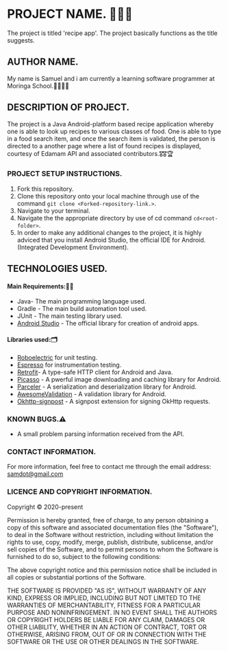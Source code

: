 # PROJECT NAME. :hamburger::fries::waffle:
The project is titled 'recipe app'. The project basically functions as the title suggests.


## AUTHOR NAME.
My name is Samuel and i am currently a learning software programmer at Moringa School.:man_technologist::man_technologist:

## DESCRIPTION OF PROJECT.
The project is a Java Android-platform based recipe application whereby one is able to look up recipes to various classes of food.
 One is able to type in a food search item, and once the search item is validated, the person is directed to a another page where a list of found recipes is displayed, courtesy of Edamam API and associated contributors.:medal_military::medal_military::trophy:

### PROJECT SETUP INSTRUCTIONS.
1. Fork this repository.
2. Clone this repository onto your local machine through use of the command `git clone <Forked-repository-link.>`. 
3. Navigate to your terminal.
4. Navigate the the appropriate directory by use of cd command `cd<root-folder>`.
5. In order to make any additional changes to the project, it is highly adviced that you install Android Studio, the official IDE for Android.(Integrated Development Environment).
                                                                                                                                                                                                                                                                                                                                                                                                                                                                                                                                                                                                                                                                                                                                                                                                                                                                                                                                                                                                                                                                                                                                                                                                                                                                                                                                                                                                                                                                                                                                                                                                                                                                                                                                                   
## TECHNOLOGIES USED.
#### Main Requirements::signal_strength::high_brightness:
- Java- The main programming language used.
- Gradle - The main build automation tool used.
- JUnit - The main testing library used.
- [Android Studio](https://developer.android.com/studio) - The official library for creation of android apps.
#### Libraries used::card_index_dividers:
- [Roboelectric](http://robolectric.org/) for unit testing.
- [Espresso](https://developer.android.com/training/testing/espresso) for instrumentation testing.
- [Retrofit](https://square.github.io/retrofit/)- A type-safe HTTP client for Android and Java.
- [Picasso](https://square.github.io/picasso/) - A pwerful image downloading and caching library for Android.
- [Parceler](http://parceler.org/) - A serialization and deserialization library for Android.
- [AwesomeValidation](https://github.com/thyrlian/AwesomeValidation) - A validation library for Android.
- [Okhttp-signpost](https://github.com/pakerfeldt/okhttp-signpost) - A signpost extension for signing OkHttp requests.

### KNOWN BUGS.:warning:
- A small problem parsing information received from the API.

### CONTACT INFORMATION.
For more information, feel free to contact me through the email address: samdot@gmail.com

### LICENCE AND COPYRIGHT INFORMATION.
Copyright :copyright: 2020-present

Permission is hereby granted, free of charge, to any person obtaining a copy
of this software and associated documentation files (the "Software"), to deal
in the Software without restriction, including without limitation the rights
to use, copy, modify, merge, publish, distribute, sublicense, and/or sell
copies of the Software, and to permit persons to whom the Software is
furnished to do so, subject to the following conditions:

The above copyright notice and this permission notice shall be included in all
copies or substantial portions of the Software.

THE SOFTWARE IS PROVIDED "AS IS", WITHOUT WARRANTY OF ANY KIND, EXPRESS OR
IMPLIED, INCLUDING BUT NOT LIMITED TO THE WARRANTIES OF MERCHANTABILITY,
FITNESS FOR A PARTICULAR PURPOSE AND NONINFRINGEMENT. IN NO EVENT SHALL THE
AUTHORS OR COPYRIGHT HOLDERS BE LIABLE FOR ANY CLAIM, DAMAGES OR OTHER
LIABILITY, WHETHER IN AN ACTION OF CONTRACT, TORT OR OTHERWISE, ARISING FROM,
OUT OF OR IN CONNECTION WITH THE SOFTWARE OR THE USE OR OTHER DEALINGS IN THE
SOFTWARE.